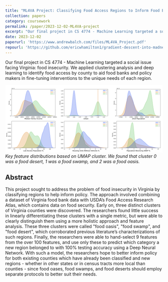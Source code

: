 ```yaml
---
title: "ML4VA Project: Classifying Food Access Regions to Inform Food Bank Policy"
collection: papers
category: coursework
permalink: /paper/2023-12-02-ML4VA-project
excerpt: "Our final project in CS 4774 - Machine Learning targeted a social issue facing Virginia: food insecurity. We applied clustering analysis and deep learning to identify food access by county to aid food banks and policy makers in fine-tuning interventions to the unique needs of each region.<br/><img src='/images/papers/ml4va_feat_density.png'>"
date: 2023-12-02
paperurl: 'https://www.andrewbalch.com/files/ML4VA_Project.pdf'
repourl: 'https://github.com/ericwhamilton1/gradient-descent-into-madness'
---
```

Our final project in CS 4774 - Machine Learning targeted a social issue facing Virginia: food insecurity. We applied clustering analysis and deep learning to identify food access by county to aid food banks and policy makers in fine-tuning interventions to the unique needs of each region.

![image](/images/papers/ml4va_feat_density.png)
*Key feature distributions based on UMAP cluster. We found that cluster 0 was a food desert, 1 was a food swamp, and 2 was a food oasis.*

## Abstract

This project sought to address the problem of food insecurity in Virginia by classifying regions to help inform policy.
The approach involved combining a dataset of Virginia food bank data with USDA’s Food Access Research Atlas, which
contains data on food security. Early on, three distinct clusters of Virginia counties were discovered. The researchers
found little success in linearly differentiating these clusters with a single metric, but were able to clearly distinguish
them using a more holistic approach and feature analysis. These three clusters were called "food oasis", "food swamp",
and "food desert", which corroborated previous literature’s characterizations of such regions. Finally, the researchers
were able to hand-select 9 features from the over 100 features, and use only these to predict which category a new
region belonged to with 100% testing accuracy using a Deep Neural Network. With such a model, the researchers hope
to better inform policy for both existing counties which have already been classified and new regions - whether in other
states or in census tracts more local than counties - since food oases, food swamps, and food deserts should employ
separate protocols to better suit their needs.
